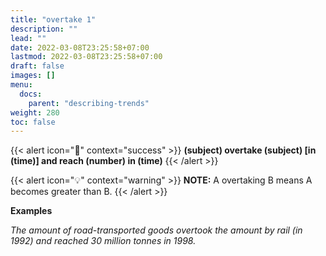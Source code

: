 ```yaml
---
title: "overtake 1"
description: ""
lead: ""
date: 2022-03-08T23:25:58+07:00
lastmod: 2022-03-08T23:25:58+07:00
draft: false
images: []
menu:
  docs:
    parent: "describing-trends"
weight: 280
toc: false
---
```


{{< alert icon="🌱" context="success" >}}
**(subject) overtake (subject) [in (time)] and reach (number) in (time)**
{{< /alert >}}

{{< alert icon="💡" context="warning" >}}
**NOTE:** A overtaking B means A becomes greater than B.
{{< /alert >}}

**Examples**

_The amount of road-transported goods overtook the amount by rail (in 1992) and reached 30 million tonnes in 1998._